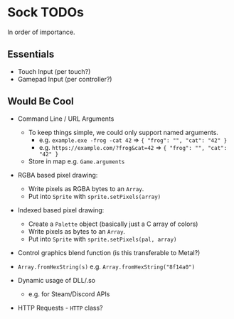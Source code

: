 
# Sock TODOs

In order of importance.

## Essentials

* Touch Input (per touch?)
* Gamepad Input (per controller?)


## Would Be Cool

* Command Line / URL Arguments
	* To keep things simple, we could only support named arguments.
		* e.g. `example.exe -frog -cat 42` => `{ "frog": "", "cat": "42" }`
		* e.g. `https://example.com/?frog&cat=42` => `{ "frog": "", "cat": "42" }`
	* Store in map e.g. `Game.arguments`

* RGBA based pixel drawing:
	* Write pixels as RGBA bytes to an `Array`.
	* Put into `Sprite` with `sprite.setPixels(array)`

* Indexed based pixel drawing:
	* Create a `Palette` object (basically just a C array of colors)
	* Write pixels as bytes to an `Array`.
	* Put into `Sprite` with `sprite.setPixels(pal, array)`

* Control graphics blend function (is this transferable to Metal?)

* `Array.fromHexString(s)` e.g. `Array.fromHexString("8f14a0")`

* Dynamic usage of DLL/.so
	* e.g. for Steam/Discord APIs

* HTTP Requests - `HTTP` class?
